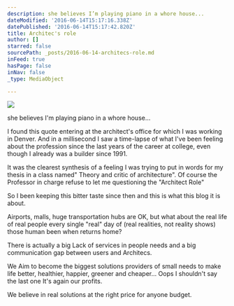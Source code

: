 ```yaml
---
description: she believes I’m playing piano in a whore house...
dateModified: '2016-06-14T15:17:16.338Z'
datePublished: '2016-06-14T15:17:42.820Z'
title: Architec's role
author: []
starred: false
sourcePath: _posts/2016-06-14-architecs-role.md
inFeed: true
hasPage: false
inNav: false
_type: MediaObject

---
```

![](https://the-grid-user-content.s3-us-west-2.amazonaws.com/3e896ec9-1667-46a9-aa84-771caac37b64.png)

she believes I'm playing piano in a whore house...

I found this quote entering at the architect's office for which I was working in Denver. And in a millisecond I saw a time-lapse of what I've been feeling about the profession since the last years of the career at college, even though I already was a builder since 1991\.

It was the clearest synthesis of a feeling I was trying to put in words for my thesis in a class named" Theory and critic of architecture". Of course the Professor in charge refuse to let me questioning the "Architect Role"

So I been keeping this bitter taste since then and this is what this blog it is about.

Airports, malls, huge transportation hubs are OK, but what about the real life of real people every single "real" day of (real realities, not reality shows) those human been when returns home?

There is actually a big Lack of services in people needs and a big communication gap between users and Architecs.

We Aim to become the biggest solutions providers of small needs to make life better, healthier, happier, greener and cheaper... Oops I shouldn't say the last one It's again our profits.

We believe in real solutions at the right price for anyone budget.
